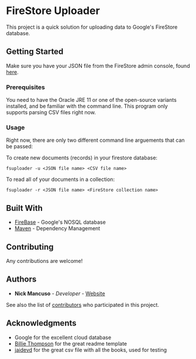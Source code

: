 # FireStore Uploader

This project is a quick solution for uploading data to Google's FireStore database.
## Getting Started

Make sure you have your JSON file from the FireStore admin console, found [here](https://console.firebase.google.com/).

### Prerequisites

You need to have the Oracle JRE 11 or one of the open-source variants installed, and be familiar with the command line.
This program only supports parsing CSV files right now.


### Usage

Right now, there are only two different command line arguements that can be passed:

To create new documents (records) in your firestore database:

```
fsuploader -u <JSON file name> <CSV file name>
```

To read all of your documents in a collection:
```
fsuploader -r <JSON file name> <FireStore collection name>
```


## Built With

* [FireBase](https://firebase.google.com/) - Google's NOSQL database
* [Maven](https://maven.apache.org/) - Dependency Management

## Contributing

Any contributions are welcome!

## Authors

* **Nick Mancuso** - *Developer* - [Website](https://www.nickmancuso.dev)

See also the list of [contributors](https://github.com/nmancus1/FireStoreUploader/graphs/contributors) who participated in this project.

## Acknowledgments

* Google for the excellent cloud database
* [Billie Thompson](https://gist.github.com/PurpleBooth/109311bb0361f32d87a2) for the great readme template
* [jaidevd](https://gist.github.com/jaidevd/23aef12e9bf56c618c41) for the great csv file with all the books,
used for testing
